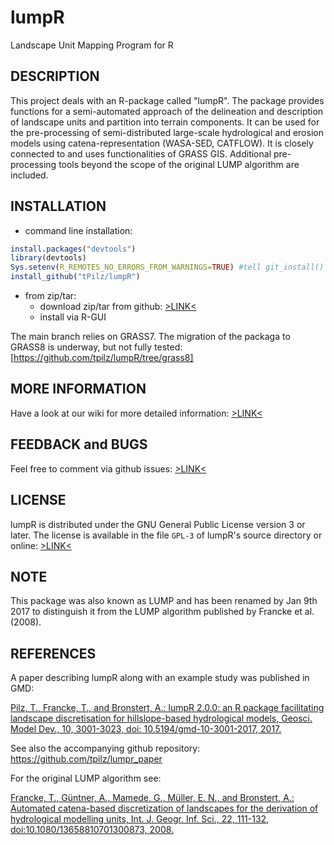 # lumpR

Landscape Unit Mapping Program for R


## DESCRIPTION

This project deals with an R-package called "lumpR". The package provides functions for a semi-automated approach of the delineation and description of landscape units and partition into terrain components. It can be used for the pre-processing of semi-distributed large-scale hydrological and erosion models using catena-representation (WASA-SED, CATFLOW). It is closely connected to and uses functionalities of GRASS GIS. Additional pre-processing tools beyond the scope of the original LUMP algorithm are included.


## INSTALLATION

* command line installation:

```R
install.packages("devtools") 
library(devtools)
Sys.setenv(R_REMOTES_NO_ERRORS_FROM_WARNINGS=TRUE) #tell git_install() to ignore warnings. Otherwise, it gets stuck at each warning
install_github("tPilz/lumpR")
```

* from zip/tar:
	* download zip/tar from github: [>LINK<](https://github.com/tpilz/lumpR/releases)
	* install via R-GUI


The main branch relies on GRASS7. The migration of the packaga to GRASS8 is underway, but not fully tested: [https://github.com/tpilz/lumpR/tree/grass8]

## MORE INFORMATION

Have a look at our wiki for more detailed information: [>LINK<](https://github.com/tpilz/lumpR/wiki)


## FEEDBACK and BUGS

Feel free to comment via github issues: [>LINK<](https://github.com/tpilz/lumpR/issues)


## LICENSE

lumpR is distributed under the GNU General Public License version 3 or later. The license is available in the file `GPL-3` of lumpR's source directory or online: [>LINK<](http://www.gnu.org/licenses/gpl.html)

## NOTE

This package was also known as LUMP and has been renamed by Jan 9th 2017 to distinguish it from the LUMP algorithm published by Francke et al. (2008).


## REFERENCES

A paper describing lumpR along with an example study was published in GMD:

[Pilz, T., Francke, T., and Bronstert, A.: lumpR 2.0.0: an R package facilitating landscape discretisation for hillslope-based hydrological models, Geosci. Model Dev., 10, 3001-3023, doi: 10.5194/gmd-10-3001-2017, 2017.](https://www.geosci-model-dev.net/10/3001/2017/gmd-10-3001-2017.html)

See also the accompanying github repository: https://github.com/tpilz/lumpr_paper


For the original LUMP algorithm see:

[Francke, T., Güntner, A., Mamede, G., Müller, E. N., and Bronstert, A.: Automated catena-based discretization of landscapes for the derivation of hydrological modelling units, Int. J. Geogr. Inf. Sci., 22, 111-132, doi:10.1080/13658810701300873, 2008.](http://www.tandfonline.com/doi/abs/10.1080/13658810701300873)
